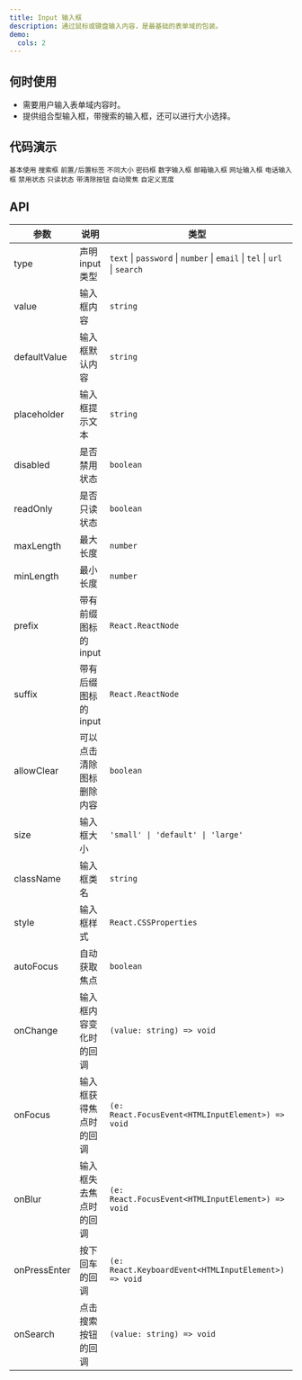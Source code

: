 ```yaml
---
title: Input 输入框
description: 通过鼠标或键盘输入内容，是最基础的表单域的包装。
demo:
  cols: 2
---
```


## 何时使用

- 需要用户输入表单域内容时。
- 提供组合型输入框，带搜索的输入框，还可以进行大小选择。

## 代码演示

<code src="./demos/demo1.tsx" description="最简单的用法，展示了一个基本的输入框。">基本使用</code>
<code src="./demos/demo4.tsx" description="带有搜索按钮的输入框，点击搜索按钮会触发 `onSearch` 回调。">搜索框</code>
<code src="./demos/demo3.tsx" description="在输入框上添加前缀或后缀图标，可以用于展示输入框的用途或单位。">前置/后置标签</code>
<code src="./demos/demo2.tsx" description="输入框定义了三种尺寸（大、默认、小），高度分别为 40px、32px 和 24px。">不同大小</code>
<code src="./demos/demo5.tsx" description="密码框，可以切换密码的显示和隐藏。">密码框</code>
<code src="./demos/demo6.tsx" description="数字输入框，只允许输入数字，可以设置最大值和最小值。">数字输入框</code>
<code src="./demos/demo7.tsx" description="邮箱输入框，会自动验证输入内容是否符合邮箱格式。">邮箱输入框</code>
<code src="./demos/demo8.tsx" description="网址输入框，会自动验证输入内容是否符合 URL 格式。">网址输入框</code>
<code src="./demos/demo9.tsx" description="电话输入框，会自动过滤非数字字符，保持纯数字格式。">电话输入框</code>
<code src="./demos/demo10.tsx" description="禁用状态的输入框，不可输入，显示为灰色。">禁用状态</code>
<code src="./demos/demo11.tsx" description="只读状态的输入框，不可输入，但可以复制内容。">只读状态</code>
<code src="./demos/demo12.tsx" description="带清除按钮的输入框，点击清除按钮可以清空输入内容。">带清除按钮</code>
<code src="./demos/demo13.tsx" description="自动聚焦的输入框，页面加载完成后自动获得焦点。">自动聚焦</code>
<code src="./demos/demo14.tsx" description="Input 组件支持通过 `style` 或 `className` 自定义宽度。">自定义宽度</code>

## API

| 参数 | 说明 | 类型 | 默认值 |
| --- | --- | --- | --- |
| type | 声明 input 类型 | `text` \| `password` \| `number` \| `email` \| `tel` \| `url` \| `search` | `text` |
| value | 输入框内容 | `string` | - |
| defaultValue | 输入框默认内容 | `string` | - |
| placeholder | 输入框提示文本 | `string` | - |
| disabled | 是否禁用状态 | `boolean` | `false` |
| readOnly | 是否只读状态 | `boolean` | `false` |
| maxLength | 最大长度 | `number` | - |
| minLength | 最小长度 | `number` | - |
| prefix | 带有前缀图标的 input | `React.ReactNode` | - |
| suffix | 带有后缀图标的 input | `React.ReactNode` | - |
| allowClear | 可以点击清除图标删除内容 | `boolean` | `false` |
| size | 输入框大小 | `'small' \| 'default' \| 'large'` | `'default'` |
| className | 输入框类名 | `string` | - |
| style | 输入框样式 | `React.CSSProperties` | - |
| autoFocus | 自动获取焦点 | `boolean` | `false` |
| onChange | 输入框内容变化时的回调 | `(value: string) => void` | - |
| onFocus | 输入框获得焦点时的回调 | `(e: React.FocusEvent<HTMLInputElement>) => void` | - |
| onBlur | 输入框失去焦点时的回调 | `(e: React.FocusEvent<HTMLInputElement>) => void` | - |
| onPressEnter | 按下回车的回调 | `(e: React.KeyboardEvent<HTMLInputElement>) => void` | - |
| onSearch | 点击搜索按钮的回调 | `(value: string) => void` | - |
